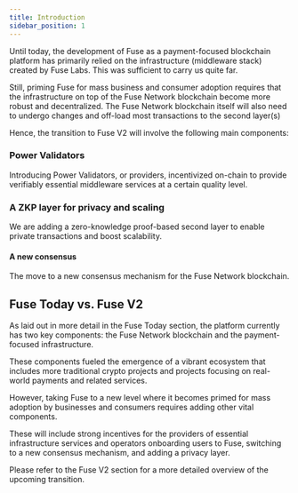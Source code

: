 ```yaml
---
title: Introduction
sidebar_position: 1
---
```


Until today, the development of Fuse as a payment-focused blockchain platform has primarily relied on the infrastructure (middleware stack) created by Fuse Labs. This was sufficient to carry us quite far.

Still, priming Fuse for mass business and consumer adoption requires that the infrastructure on top of the Fuse Network blockchain become more robust and decentralized. The Fuse Network blockchain itself will also need to undergo changes and off-load most transactions to the second layer(s)

Hence, the transition to Fuse V2 will involve the following main components:

### Power Validators

Introducing Power Validators, or providers, incentivized on-chain to provide verifiably essential middleware services at a certain quality level.

### A ZKP layer for privacy and scaling

We are adding a zero-knowledge proof-based second layer to enable private transactions and boost scalability.

#### A new consensus

The move to a new consensus mechanism for the Fuse Network blockchain.

## Fuse Today vs. Fuse V2

As laid out in more detail in the Fuse Today section, the platform currently has two key components: the Fuse Network blockchain and the payment-focused infrastructure.

These components fueled the emergence of a vibrant ecosystem that includes more traditional crypto projects and projects focusing on real-world payments and related services.

However, taking Fuse to a new level where it becomes primed for mass adoption by businesses and consumers requires adding other vital components.

These will include strong incentives for the providers of essential infrastructure services and operators onboarding users to Fuse, switching to a new consensus mechanism, and adding a privacy layer.

Please refer to the Fuse V2 section for a more detailed overview of the upcoming transition.
